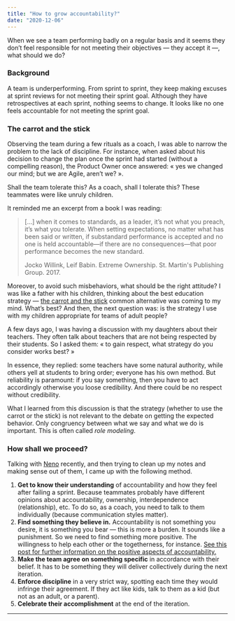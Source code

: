 ```yaml
---
title: "How to grow accountability?"
date: "2020-12-06"
---
```

When we see a team performing badly on a regular basis and it seems they don’t feel responsible for not meeting their objectives — they accept it —, what should we do?<!-- end -->

### Background

A team is underperforming.
From sprint to sprint, they keep making excuses at sprint reviews for not meeting their sprint goal. Although they have retrospectives at each sprint, nothing seems to change.
It looks like no one feels accountable for not meeting the sprint goal.

### The carrot and the stick

Observing the team during a few rituals as a coach, I was able to narrow the problem to the lack of discipline. For instance, when asked about his decision to change the plan once the sprint had started (without a compelling reason), the Product Owner once answered: « yes we changed our mind; but we are Agile, aren’t we? ».

Shall the team tolerate this? As a coach, shall I tolerate this?
These teammates were like unruly children. 

It reminded me an excerpt from a book I was reading:

> [...] when it comes to standards, as a leader, it’s not what you preach, it’s what you tolerate. When setting expectations, no matter what has been said or written, if substandard performance is accepted and no one is held accountable—if there are no consequences—that poor performance becomes the new standard.
>
> Jocko Willink, Leif Babin. Extreme Ownership. St. Martin's Publishing Group. 2017.

Moreover, to avoid such misbehaviors, what should be the right attitude? I was like a father with his children, thinking about the best education strategy — [the carrot and the stick](/the-carrot-and-the-stick/) common alternative was coming to my mind. What’s best? And then, the next question was: is the strategy I use with my children appropriate for teams of adult people?

A few days ago, I was having a discussion with my daughters about their teachers. They often talk about teachers that are not being respected by their students. So I asked them: « to gain respect, what strategy do you consider works best? »

In essence, they replied: some teachers have some natural authority, while others yell at students to bring order; everyone has his own method. But reliability is paramount: if you say something, then you have to act accordingly otherwise you loose credibility. And there could be no respect without credibility.

What I learned from this discussion is that the strategy (whether to use the carrot or the stick) is not relevant to the debate on getting the expected behavior. Only congruency between what we say and what we do is important. This is often called *role modeling*.

### How shall we proceed?

Talking with [Neno](https://www.linkedin.com/in/iamneno/) recently, and then trying to clean up my notes and making sense out of them, I came up with the following method.

1. **Get to know their understanding** of accountability and how they feel after failing a sprint. Because teammates probably have different opinions about accountability, ownership, interdependence (relationship), etc.
   To do so, as a coach, you need to talk to them individually (because communication styles matter).
2. **Find something they believe in.** Accountability is not something you desire, it is something you bear — this is more a burden. It sounds like a punishment. So we need to find something more positive. The willingness to help each other or the togetherness, for instance. [See this post for further information on the positive aspects of accountability.][Cammam2020]
3. **Make the team agree on something specific** in accordance with their belief. It has to be something they will deliver collectively during the next iteration.
4. **Enforce discipline** in a very strict way, spotting each time they would infringe their agreement. If they act like kids, talk to them as a kid (but not as an adult, or a parent).
5. **Celebrate their accomplishment** at the end of the iteration.


---

[Cammam2020]: http://www.camman-evaluation.com/blog/2020/2/28/how-do-you-like-to-be-held-accountable "how do you like to be held accountable?"

